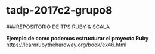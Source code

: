 # tadp-2017c2-grupo8

###REPOSITORIO DE TPS RUBY & SCALA

******Ejemplo de como podemos estructurar el proyecto Ruby******
https://learnrubythehardway.org/book/ex46.html
